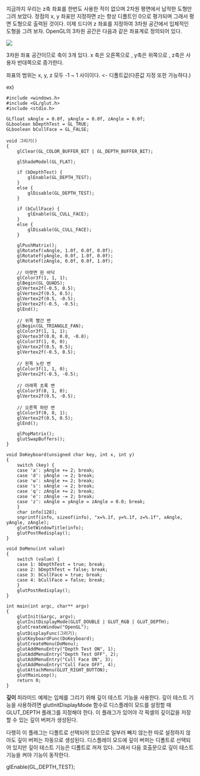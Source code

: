 지금까지 우리는 z축 좌표를 한번도 사용한 적이 없으며 2차원 평면에서 납작한 도형만 그려 보았다. 정점의 x, y 좌표만 지정하면 z는 항상 디폴트인 0으로 평가되며 그래서 평면 도형으로 출력된 것이다. 이제 드디어 z 좌표를 지정하여 3차원 공간에서 입체적인 도형을 그려 보자. OpenGL의 3차원 공간은 다음과 같은 좌표계로 정의되어 있다.

![](http://www.soen.kr/lecture/library/opengl/opengl-6.files/image002.gif)

3차원 좌표 공간이므로 축이 3개 있다. 
x 축은 오른쪽으로 ,
y축은 위쪽으로 ,
z축은 사용자 반대쪽으로 증가한다.

좌표의 범위는 x, y, z 모두 -1 ~ 1 사이이다. <- 디폴트값(다른값 지정 또한 가능하다.)

ex)
```
#include <windows.h>
#include <GL/glut.h>
#include <stdio.h>

GLfloat xAngle = 0.0f, yAngle = 0.0f, zAngle = 0.0f;
GLboolean bDepthTest = GL_TRUE;
GLboolean bCullFace = GL_FALSE;

void 그리기()
{
    glClear(GL_COLOR_BUFFER_BIT | GL_DEPTH_BUFFER_BIT);

    glShadeModel(GL_FLAT);

    if (bDepthTest) {
        glEnable(GL_DEPTH_TEST);
    }
    else {
        glDisable(GL_DEPTH_TEST);
    }

    if (bCullFace) {
        glEnable(GL_CULL_FACE);
    }
    else {
        glDisable(GL_CULL_FACE);
    }

    glPushMatrix();
    glRotatef(xAngle, 1.0f, 0.0f, 0.0f);
    glRotatef(yAngle, 0.0f, 1.0f, 0.0f);
    glRotatef(zAngle, 0.0f, 0.0f, 1.0f);

    // 아랫면 흰 바닥
    glColor3f(1, 1, 1);
    glBegin(GL_QUADS);
    glVertex2f(-0.5, 0.5);
    glVertex2f(0.5, 0.5);
    glVertex2f(0.5, -0.5);
    glVertex2f(-0.5, -0.5);
    glEnd();

    // 위쪽 빨간 변
    glBegin(GL_TRIANGLE_FAN);
    glColor3f(1, 1, 1);
    glVertex3f(0.0, 0.0, -0.8);
    glColor3f(1, 0, 0);
    glVertex2f(0.5, 0.5);
    glVertex2f(-0.5, 0.5);

    // 왼쪽 노란 변
    glColor3f(1, 1, 0);
    glVertex2f(-0.5, -0.5);

    // 아래쪽 초록 변
    glColor3f(0, 1, 0);
    glVertex2f(0.5, -0.5);

    // 오른쪽 파란 변
    glColor3f(0, 0, 1);
    glVertex2f(0.5, 0.5);
    glEnd();

    glPopMatrix();
    glutSwapBuffers();
}

void DoKeyboard(unsigned char key, int x, int y)
{
    switch (key) {
    case 'a': yAngle += 2; break;
    case 'd': yAngle -= 2; break;
    case 'w': xAngle += 2; break;
    case 's': xAngle -= 2; break;
    case 'q': zAngle += 2; break;
    case 'e': zAngle -= 2; break;
    case 'z': xAngle = yAngle = zAngle = 0.0; break;
    }
    char info[128];
    snprintf(info, sizeof(info), "x=%.1f, y=%.1f, z=%.1f", xAngle, yAngle, zAngle);
    glutSetWindowTitle(info);
    glutPostRedisplay();
}

void DoMenu(int value)
{
    switch (value) {
    case 1: bDepthTest = true; break;
    case 2: bDepthTest = false; break;
    case 3: bCullFace = true; break;
    case 4: bCullFace = false; break;
    }
    glutPostRedisplay();
}

int main(int argc, char** argv)
{
    glutInit(&argc, argv);
    glutInitDisplayMode(GLUT_DOUBLE | GLUT_RGB | GLUT_DEPTH);
    glutCreateWindow("OpenGL");
    glutDisplayFunc(그리기);
    glutKeyboardFunc(DoKeyboard);
    glutCreateMenu(DoMenu);
    glutAddMenuEntry("Depth Test ON", 1);
    glutAddMenuEntry("Depth Test OFF", 2);
    glutAddMenuEntry("Cull Face ON", 3);
    glutAddMenuEntry("Cull Face OFF", 4);
    glutAttachMenu(GLUT_RIGHT_BUTTON);
    glutMainLoop();
    return 0;
}

```

**깊이**
피라미드 예제는 입체를 그리기 위해 깊이 테스트 기능을 사용한다. 깊이 테스트 기능을 사용하려면 glutInitDisplayMode 함수로 디스플레이 모드를 설정할 때 GLUT_DEPTH 플래그를 지정해야 한다. 이 플래그가 있어야 각 픽셀의 깊이값을 저장할 수 있는 깊이 버퍼가 생성된다.

다행히 이 플래그는 디폴트로 선택되어 있으므로 일부러 빼지 않는한 따로 설정하지 않아도 깊이 버퍼는 자동으로 생성된다. 디스플레이 모드에 깊이 버퍼는 디폴트로 선택되어 있지만 깊이 테스트 기능은 디폴트로 꺼져 있다. 그래서 다음 호출문으로 깊이 테스트 기능을 켜야 기능이 동작한다.

glEnable(GL_DEPTH_TEST);

